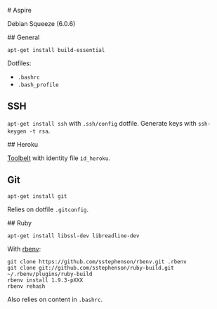 # Aspire

Debian Squeeze (6.0.6)

## General

`apt-get install build-essential`

Dotfiles:
* `.bashrc`
* `.bash_profile`

## SSH

`apt-get install ssh` with `.ssh/config` dotfile. Generate keys with `ssh-keygen -t rsa`.

## Heroku

[Toolbelt](https://toolbelt.heroku.com/) with identity file `id_heroku`.

## Git

`apt-get install git`

Relies on dotfile `.gitconfig`.

## Ruby

`apt-get install libssl-dev libreadline-dev`

With [rbenv](https://github.com/sstephenson/rbenv/):
```
git clone https://github.com/sstephenson/rbenv.git .rbenv
git clone git://github.com/sstephenson/ruby-build.git ~/.rbenv/plugins/ruby-build
rbenv install 1.9.3-pXXX
rbenv rehash
```
Also relies on content in `.bashrc`.


